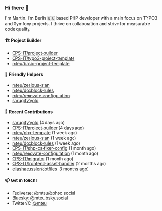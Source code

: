 ### Hi there 👋

I'm Martin. I'm Berlin 🇪🇺 based PHP developer with a main focus on TYPO3 and Symfony projects. I thrive on
collaboration and strive for measurable code quality.

#### 🏗️ Project Builder

- [CPS-IT/project-builder](https://github.com/CPS-IT/project-builder)
- [CPS-IT/typo3-project-template](https://github.com/CPS-IT/typo3-project-template)
- [mteu/basic-project-template](https://github.com/mteu/basic-project-template)

#### 🚜 Friendly Helpers

- [mteu/zealous-stan](https://github.com/mteu/zealous-stan)
- [mteu/docblock-rules](https://github.com/mteu/docblock-rules)
- [mteu/renovate-configuration](https://github.com/mteu/renovate-configuration)
- [shrugify/yolo](https://github.com/shrugify/yolo)

#### 👷 Recent Contributions


- [shrugify/yolo](https://github.com/shrugify/yolo) (4 days ago)
- [CPS-IT/project-builder](https://github.com/CPS-IT/project-builder) (4 days ago)
- [mteu/php-template](https://github.com/mteu/php-template) (1 week ago)
- [mteu/zealous-stan](https://github.com/mteu/zealous-stan) (1 week ago)
- [mteu/docblock-rules](https://github.com/mteu/docblock-rules) (1 week ago)
- [CPS-IT/php-cs-fixer-config](https://github.com/CPS-IT/php-cs-fixer-config) (1 month ago)
- [mteu/renovate-configuration](https://github.com/mteu/renovate-configuration) (1 month ago)
- [CPS-IT/migrator](https://github.com/CPS-IT/migrator) (1 month ago)
- [CPS-IT/frontend-asset-handler](https://github.com/CPS-IT/frontend-asset-handler) (2 months ago)
- [eliashaeussler/dotfiles](https://github.com/eliashaeussler/dotfiles) (3 months ago)

#### 📫 Get in touch!

- Fediverse: [@mteu@phpc.social](https://phpc.social/@mteu)
- Bluesky: [@mteu.bsky.social](https://bsky.app/profile/mteu.bsky.social)
- Twitter/X: [@mteu](https://x.com/mteu)
